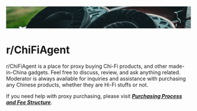 ![banner](./assets/banner.png)

# r/ChiFiAgent

r/ChiFiAgent is a place for proxy buying Chi-Fi products, and other made-in-China gadgets. Feel free to discuss, review, and ask anything related. Moderator is always available for inquiries and assistance with purchasing any Chinese products, whether they are Hi-Fi stuffs or not.

If you need help with proxy purchasing, please visit [**_Purchasing Process and Fee Structure_**](./Purchasing%20Process%20and%20Fee%20Structure.md).
